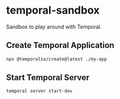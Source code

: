 # temporal-sandbox

Sandbox to play around with Temporal.

## Create Temporal Application

```bash
npx @temporalio/create@latest ./my-app
```

## Start Temporal Server

```bash
temporal server start-dev
```
